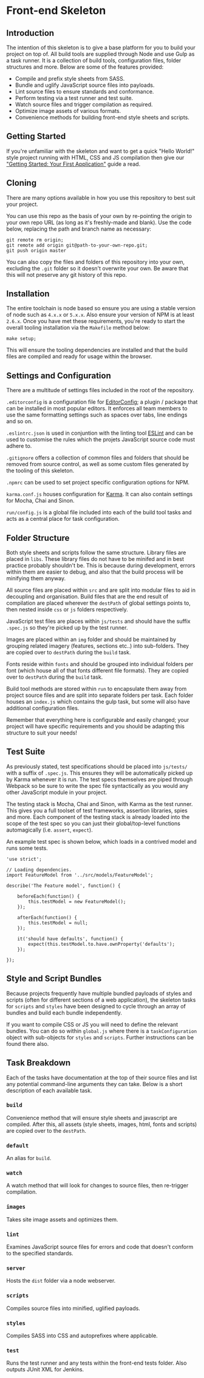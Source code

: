 # Front-end Skeleton

## Introduction
The intention of this skeleton is to give a base platform for you to build your
project on top of. All build tools are supplied through Node and use Gulp as a
task runner. It is a collection of build tools, configuration files, folder
structures and more. Below are some of the features provided:

- Compile and prefix style sheets from SASS.
- Bundle and uglify JavaScript source files into payloads.
- Lint source files to ensure standards and conformance.
- Perform testing via a test runner and test suite.
- Watch source files and trigger compilation as required.
- Optimize image assets of various formats.
- Convenience methods for building front-end style sheets and scripts.

## Getting Started
If you're unfamiliar with the skeleton and want to get a quick "Hello World!"
style project running with HTML, CSS and JS compilation then give our
["Getting Started: Your First Application"](https://github.com/rehabstudio/fe-skeleton/wiki/Getting-Started:-Your-First-Application) guide a read.

## Cloning
There are many options available in how you use this repository to best suit
your project.

You can use this repo as the basis of your own by re-pointing the origin to your
 own repo URL (as long as it's freshly-made and blank). Use the code below,
 replacing the path and branch name as necessary:

```
git remote rm origin;
git remote add origin git@path-to-your-own-repo.git;
git push origin master
```

You can also copy the files and folders of this repository into your own,
excluding the `.git` folder so it doesn't overwrite your own. Be aware that this
 will not preserve any git history of this repo.

## Installation
The entire toolchain is node based so ensure you are using a stable version of
node such as `4.x.x` or `5.x.x`. Also ensure your version of NPM is at least
`2.6.x`. Once you have met these requirements, you're ready to start the overall
tooling installation via the `Makefile` method below:

```
make setup;
```

This will ensure the tooling dependencies are installed and that the build files
are compiled and ready for usage within the browser.


## Settings and Configuration
There are a multitude of settings files included in the root of the repository.

`.editorconfig` is a configuration file for
[EditorConfig](http://editorconfig.org/); a plugin / package that can be
installed in most popular editors. It enforces all team members to use the same
formatting settings such as spaces over tabs, line endings and so on.

`.eslintrc.json` is used in conjuntion with the linting tool
[ESLint](http://eslint.org/) and can be used to customise the rules which the
projets JavaScript source code must adhere to.

`.gitignore` offers a collection of common files and folders that should be
removed from source control, as well as some custom files generated by the
tooling of this skeleton.

`.npmrc` can be used to set project specific configuration options for NPM.

`karma.conf.js` houses configuration for
[Karma](http://karma-runner.github.io/). It can also contain settings for Mocha,
Chai and Sinon.

`run/config.js` is a global file included into each of the build tool tasks and
acts as a central place for task configuration.

## Folder Structure
Both style sheets and scripts follow the same structure. Library files are
placed in `libs`. These library files do not have to be minifed and in best
practice probably shouldn't be. This is because during development, errors
within them are easier to debug, and also that the build process will be
minifying them anyway.

All source files are placed within `src` and are split into modular files to aid
in decoupling and organisation. Build files that are the end result of
compilation are placed wherever the `destPath` of global settings points to,
then nested inside `css` or `js` folders respectively.

JavaScript test files are places within `js/tests` and should have the suffix
`.spec.js` so they're picked up by the test runner.

Images are placed within an `img` folder and should be maintained by grouping
related imagery (features, sections etc..) into sub-folders. They are copied
over to `destPath` during the `build` task.

Fonts reside within `fonts` and should be grouped into individual folders per
font (which house all of that fonts different file formats). They are copied
over to `destPath` during the `build` task.

Build tool methods are stored within `run` to encapsulate them away from project
source files and are split into separate folders per task. Each folder houses an
`index.js` which contains the gulp task, but some will also have additional
configuration files.

Remember that everything here is configurable and easily changed; your project
will have specific requirements and you should be adapting this structure to
suit your needs!

## Test Suite
As previously stated, test specifications should be placed into `js/tests/` with
a suffix of `.spec.js`. This ensures they will be automatically picked up by
Karma whenever it is run. The test specs themselves are piped through Webpack so
be sure to write the spec file syntactically as you would any other JavaScript
module in your project.

The testing stack is Mocha, Chai and Sinon, with Karma as the test runner. This
gives you a full toolset of test frameworks, assertion libraries, spies and
more. Each component of the testing stack is already loaded into the scope of
the test spec so you can just their global/top-level functions automagically
(i.e. `assert`, `expect`).

An example test spec is shown below, which loads in a contrived model and runs
some tests.
```
'use strict';

// Loading dependencies.
import FeatureModel from '../src/models/FeatureModel';

describe('The Feature model', function() {

    beforeEach(function() {
        this.testModel = new FeatureModel();
    });

    afterEach(function() {
        this.testModel = null;
    });

    it('should have defaults', function() {
        expect(this.testModel.to.have.ownProperty('defaults');
    });

});
```

## Style and Script Bundles
Because projects frequently have multiple bundled payloads of styles and scripts
(often for different sections of a web application), the skeleton tasks for
`scripts` and `styles` have been designed to cycle through an array of bundles
and build each bundle independently.

If you want to compile CSS or JS you will need to define the relevant bundles.
You can do so within `global.js` where there is a `taskConfiguration` object
with sub-objects for `styles` and `scripts`. Further instructions can be found
there also.

## Task Breakdown
Each of the tasks have documentation at the top of their source files and list
any potential command-line arguments they can take. Below is a short description
of each available task.

### `build`
Convenience method that will ensure style sheets and javascript are compiled.
After this, all assets (style sheets, images, html, fonts and scripts) are
copied over to the `destPath`.

### `default`
An alias for `build`.

### `watch`
A watch method that will look for changes to source files, then re-trigger
compilation.

### `images`
Takes site image assets and optimizes them.

### `lint`
Examines JavaScript source files for errors and code that doesn't conform to the
specified standards.

### `server`
Hosts the `dist` folder via a node webserver.

### `scripts`
Compiles source files into minified, uglified payloads.

### `styles`
Compiles SASS into CSS and autoprefixes where applicable.

### `test`
Runs the test runner and any tests within the front-end tests folder. Also
outputs JUnit XML for Jenkins.
